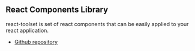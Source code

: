 ## React Components Library

react-toolset is set of react components that can be easily applied to your react application.

- <a href="https://github.com/codespec/react-toolset" target="_blank">Github repository</a>
